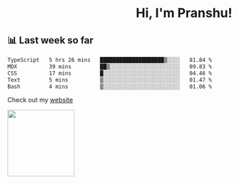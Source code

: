 <div align="right" >
   
   <H1>Hi, I'm Pranshu!</H1>

</div>

## 📊 Last week so far
<!--START_SECTION:waka-->

```txt
TypeScript   5 hrs 26 mins   ████████████████████▒░░░░   81.84 %
MDX          39 mins         ██▒░░░░░░░░░░░░░░░░░░░░░░   09.83 %
CSS          17 mins         █░░░░░░░░░░░░░░░░░░░░░░░░   04.46 %
Text         5 mins          ▒░░░░░░░░░░░░░░░░░░░░░░░░   01.47 %
Bash         4 mins          ▒░░░░░░░░░░░░░░░░░░░░░░░░   01.06 %
```

<!--END_SECTION:waka-->

Check out my [website](https://pranshu05.vercel.app)

<img align="left" width="150" src="https://user-images.githubusercontent.com/70943732/209951571-93b7afe5-f523-4683-b725-5d94b287e94e.png">

